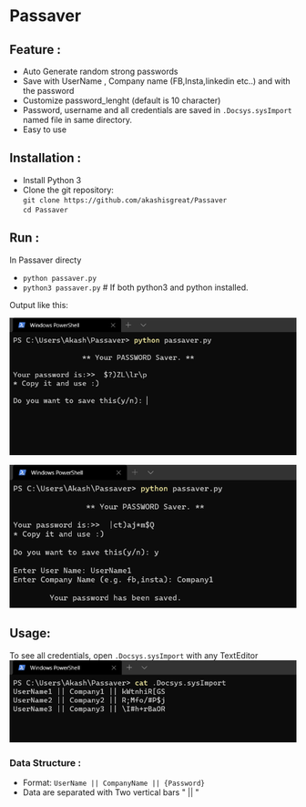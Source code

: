# Passaver

## Feature :
* Auto Generate random strong passwords
* Save with UserName , Company name (FB,Insta,linkedin etc..) and with the password
* Customize password_lenght (default is 10 character)
* Password, username and all credentials are saved in `.Docsys.sysImport` named file in same directory.
* Easy to use 

## Installation :
* Install Python 3
* Clone the git repository:<br>
`git clone https://github.com/akashisgreat/Passaver`<br>
`cd Passaver`

## Run :
In Passaver directy
* `python passaver.py`<br>
* `python3 passaver.py` # If both python3 and python installed.

Output like this:<br>

<img src="Screenshot1.png" alt="Screenshot1"><br>

<img src="Screenshot2.png" alt="Screenshot2">

## Usage: <br>
To see all credentials, open `.Docsys.sysImport` with any TextEditor<br>
<img src="ScreenshotSavedPasswd.png" alt="Saved Password">

### Data Structure :<br>
* Format: `UserName || CompanyName || {Password}`<br>
* Data are separated with Two vertical bars " || "
